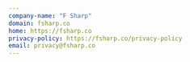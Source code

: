 ```yaml
---
company-name: "F Sharp"
domain: fsharp.co
home: https://fsharp.co
privacy-policy: https://fsharp.co/privacy-policy
email: privacy@fsharp.co
---
```




